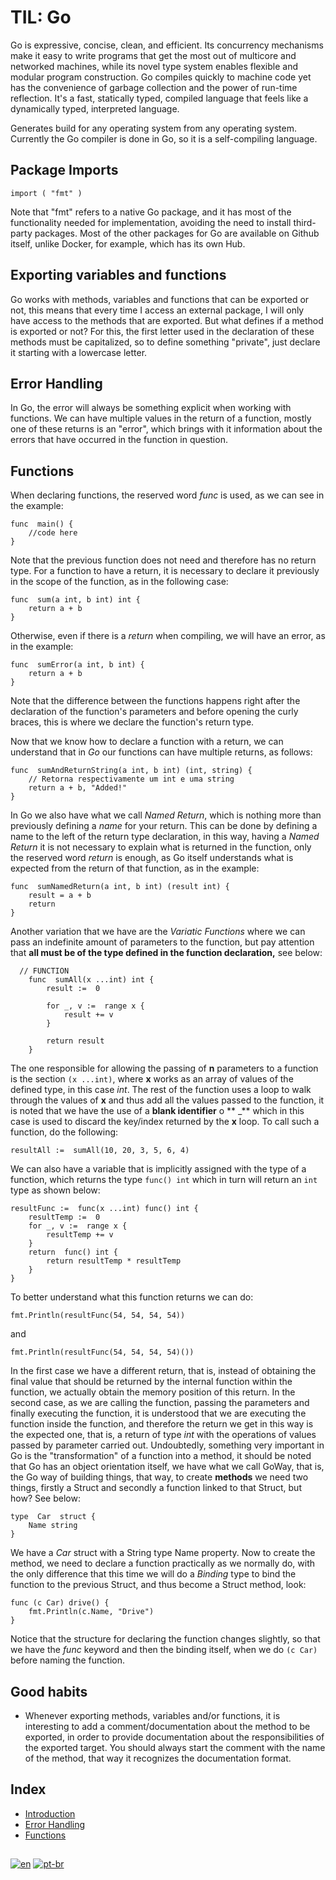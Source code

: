 # TIL: Go

Go is expressive, concise, clean, and efficient. Its concurrency mechanisms make it easy to write programs that get the most out of multicore and networked machines, while its novel type system enables flexible and modular program construction. Go compiles quickly to machine code yet has the convenience of garbage collection and the power of run-time reflection. It's a fast, statically typed, compiled language that feels like a dynamically typed, interpreted language.

Generates build for any operating system from any operating system. Currently the Go compiler is done in Go, so it is a self-compiling language.

## Package Imports

    import ( "fmt" )
    
Note that "fmt" refers to a native Go package, and it has most of the functionality needed for implementation, avoiding the need to install third-party packages. Most of the other packages for Go are available on Github itself, unlike Docker, for example, which has its own Hub.

## Exporting variables and functions

Go works with methods, variables and functions that can be exported or not, this means that every time I access an external package, I will only have access to the methods that are exported. But what defines if a method is exported or not? For this, the first letter used in the declaration of these methods must be capitalized, so to define something "private", just declare it starting with a lowercase letter.

## Error Handling
In Go, the error will always be something explicit when working with functions. We can have multiple values ​​in the return of a function, mostly one of these returns is an "error", which brings with it information about the errors that have occurred in the function in question.

## Functions
When declaring functions, the reserved word *func* is used, as we can see in the example:

    func  main() {
	    //code here
    }
    
Note that the previous function does not need and therefore has no return type. For a function to have a return, it is necessary to declare it previously in the scope of the function, as in the following case:

    func  sum(a int, b int) int {
	    return a + b
    }

Otherwise, even if there is a *return* when compiling, we will have an error, as in the example:

    func  sumError(a int, b int) {
	    return a + b
    }
    
Note that the difference between the functions happens right after the declaration of the function's parameters and before opening the curly braces, this is where we declare the function's return type.

Now that we know how to declare a function with a return, we can understand that in *Go* our functions can have multiple returns, as follows:

    func  sumAndReturnString(a int, b int) (int, string) {
	    // Retorna respectivamente um int e uma string
	    return a + b, "Added!"
    }

In Go we also have what we call *Named Return*, which is nothing more than previously defining a *name* for your return. This can be done by defining a name to the left of the return type declaration, in this way, having a *Named Return* it is not necessary to explain what is returned in the function, only the reserved word *return* is enough, as Go itself understands what is expected from the return of that function, as in the example:

    func  sumNamedReturn(a int, b int) (result int) {
	    result = a + b
	    return
    }

Another variation that we have are the *Variatic Functions* where we can pass an indefinite amount of parameters to the function, but pay attention that **all must be of the type defined in the function declaration,** see below:

      // FUNCTION
        func  sumAll(x ...int) int {
    	    result :=  0
    	    
    	    for _, v :=  range x {
    		    result += v
    	    }
    	    
    	    return result
        }

The one responsible for allowing the passing of **n** parameters to a function is the section `(x ...int)`, where **x** works as an array of values of the defined type, in this case *int*. The rest of the function uses a loop to walk through the values of **x** and thus add all the values passed to the function, it is noted that we have the use of a **blank identifier** o ** _** which in this case is used to discard the key/index returned by the **x** loop. To call such a function, do the following:

    resultAll :=  sumAll(10, 20, 3, 5, 6, 4)

We can also have a variable that is implicitly assigned with the type of a function, which returns the type `func() int` which in turn will return an `int` type as shown below:

    resultFunc :=  func(x ...int) func() int {
	    resultTemp :=  0
	    for _, v :=  range x {
		    resultTemp += v
	    }
	    return  func() int {
		    return resultTemp * resultTemp
	    }
    }

To better understand what this function returns we can do:

    fmt.Println(resultFunc(54, 54, 54, 54))
   and
   
    fmt.Println(resultFunc(54, 54, 54, 54)())

In the first case we have a different return, that is, instead of obtaining the final value that should be returned by the internal function within the function, we actually obtain the memory position of this return. In the second case, as we are calling the function, passing the parameters and finally executing the function, it is understood that we are executing the function inside the function, and therefore the return we get in this way is the expected one, that is, a return of type *int* with the operations of values passed by parameter carried out.
Undoubtedly, something very important in Go is the "transformation" of a function into a method, it should be noted that Go has an object orientation itself, we have what we call GoWay, that is, the Go way of building things, that way, to create **methods** we need two things, firstly a Struct and secondly a function linked to that Struct, but how? See below:

    type  Car  struct {
	    Name string
    }

We have a *Car* struct with a String type Name property. Now to create the method, we need to declare a function practically as we normally do, with the only difference that this time we will do a *Binding* type to bind the function to the previous Struct, and thus become a Struct method, look:

    func (c Car) drive() {
	    fmt.Println(c.Name, "Drive")
    }

Notice that the structure for declaring the function changes slightly, so that we have the *func* keyword and then the binding itself, when we do `(c Car)` before naming the function.

## Good habits
- Whenever exporting methods, variables and/or functions, it is interesting to add a comment/documentation about the method to be exported, in order to provide documentation about the responsibilities of the exported target. You should always start the comment with the name of the method, that way it recognizes the documentation format.

## Index
- [Introduction](https://github.com/alonsofritz/TIL/tree/master/Go/hello-go)
- [Error Handling](https://github.com/alonsofritz/TIL/tree/master/Go/error-handling-go)
- [Functions](https://github.com/alonsofritz/TIL/tree/master/Go/functions-go)

##
[![en](https://img.shields.io/badge/lang-en-red.svg)](https://github.com/alonsofritz/TIL/tree/master/Go/README.md) [![pt-br](https://img.shields.io/badge/lang-pt--br-green.svg)](https://github.com/alonsofritz/TIL/tree/master/Go/README.pt-br.md)